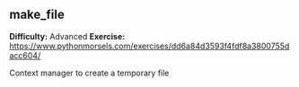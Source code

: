 ## make_file
**Difficulty:** Advanced
**Exercise:** https://www.pythonmorsels.com/exercises/dd6a84d3593f4fdf8a3800755dacc604/

Context manager to create a temporary file
    